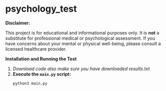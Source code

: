 # psychology_test

**Disclaimer:**

This project is for educational and informational purposes only. It is **not** a substitute for professional medical or psychological assessment. If you have concerns about your mental or physical well-being, please consult a licensed healthcare provider.

**Installation and Running the Test**

1. *Download code also make sure you have downloaded results.txt*
2. **Execute the `main.py` script:**
   ```bash
   python3 main.py
